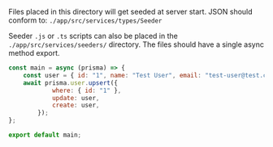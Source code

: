 Files placed in this directory will get seeded at server start.
JSON should conform to: `./app/src/services/types/Seeder`

Seeder `.js` or `.ts` scripts can also be placed in the `./app/src/services/seeders/` directory. The files should have a single async method export.

```JavaScript
const main = async (prisma) => {
    const user = { id: "1", name: "Test User", email: "test-user@test.com", role: "user", password: "password" };
    await prisma.user.upsert({
            where: { id: "1" },
            update: user,
            create: user,
        });
};

export default main;
```
